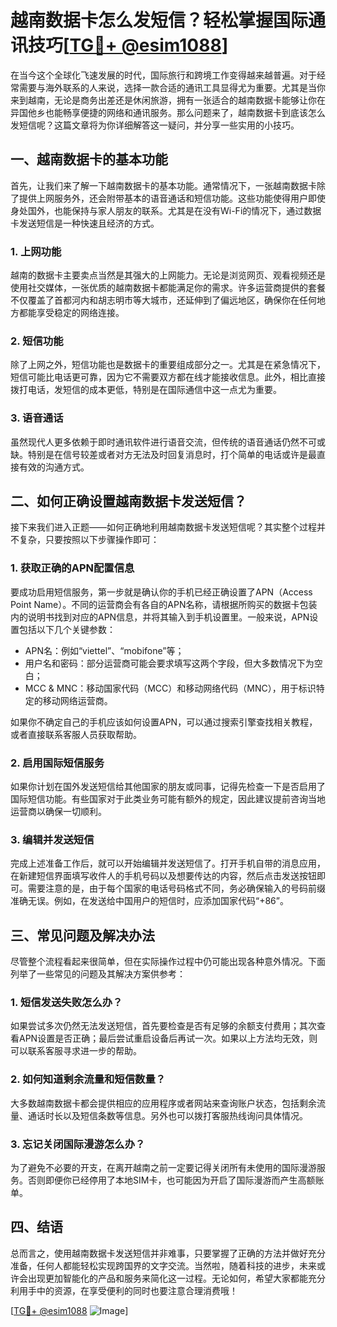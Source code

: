 # 越南数据卡怎么发短信？轻松掌握国际通讯技巧[[TG💪+ @esim1088](https://t.me/s/esim1088)]

在当今这个全球化飞速发展的时代，国际旅行和跨境工作变得越来越普遍。对于经常需要与海外联系的人来说，选择一款合适的通讯工具显得尤为重要。尤其是当你来到越南，无论是商务出差还是休闲旅游，拥有一张适合的越南数据卡能够让你在异国他乡也能畅享便捷的网络和通讯服务。那么问题来了，越南数据卡到底该怎么发短信呢？这篇文章将为你详细解答这一疑问，并分享一些实用的小技巧。

## 一、越南数据卡的基本功能

首先，让我们来了解一下越南数据卡的基本功能。通常情况下，一张越南数据卡除了提供上网服务外，还会附带基本的语音通话和短信功能。这些功能使得用户即使身处国外，也能保持与家人朋友的联系。尤其是在没有Wi-Fi的情况下，通过数据卡发送短信是一种快速且经济的方式。

### 1. 上网功能
越南的数据卡主要卖点当然是其强大的上网能力。无论是浏览网页、观看视频还是使用社交媒体，一张优质的越南数据卡都能满足你的需求。许多运营商提供的套餐不仅覆盖了首都河内和胡志明市等大城市，还延伸到了偏远地区，确保你在任何地方都能享受稳定的网络连接。

### 2. 短信功能
除了上网之外，短信功能也是数据卡的重要组成部分之一。尤其是在紧急情况下，短信可能比电话更可靠，因为它不需要双方都在线才能接收信息。此外，相比直接拨打电话，发短信的成本更低，特别是在国际通信中这一点尤为重要。

### 3. 语音通话
虽然现代人更多依赖于即时通讯软件进行语音交流，但传统的语音通话仍然不可或缺。特别是在信号较差或者对方无法及时回复消息时，打个简单的电话或许是最直接有效的沟通方式。

## 二、如何正确设置越南数据卡发送短信？

接下来我们进入正题——如何正确地利用越南数据卡发送短信呢？其实整个过程并不复杂，只要按照以下步骤操作即可：

### 1. 获取正确的APN配置信息
要成功启用短信服务，第一步就是确认你的手机已经正确设置了APN（Access Point Name）。不同的运营商会有各自的APN名称，请根据所购买的数据卡包装内的说明书找到对应的APN信息，并将其输入到手机设置里。一般来说，APN设置包括以下几个关键参数：
   - APN名：例如“viettel”、“mobifone”等；
   - 用户名和密码：部分运营商可能会要求填写这两个字段，但大多数情况下为空白；
   - MCC & MNC：移动国家代码（MCC）和移动网络代码（MNC），用于标识特定的移动网络运营商。

如果你不确定自己的手机应该如何设置APN，可以通过搜索引擎查找相关教程，或者直接联系客服人员获取帮助。

### 2. 启用国际短信服务
如果你计划在国外发送短信给其他国家的朋友或同事，记得先检查一下是否启用了国际短信功能。有些国家对于此类业务可能有额外的规定，因此建议提前咨询当地运营商以确保一切顺利。

### 3. 编辑并发送短信
完成上述准备工作后，就可以开始编辑并发送短信了。打开手机自带的消息应用，在新建短信界面填写收件人的手机号码以及想要传达的内容，然后点击发送按钮即可。需要注意的是，由于每个国家的电话号码格式不同，务必确保输入的号码前缀准确无误。例如，在发送给中国用户的短信时，应添加国家代码“+86”。

## 三、常见问题及解决办法

尽管整个流程看起来很简单，但在实际操作过程中仍可能出现各种意外情况。下面列举了一些常见的问题及其解决方案供参考：

### 1. 短信发送失败怎么办？
如果尝试多次仍然无法发送短信，首先要检查是否有足够的余额支付费用；其次查看APN设置是否正确；最后尝试重启设备后再试一次。如果以上方法均无效，则可以联系客服寻求进一步的帮助。

### 2. 如何知道剩余流量和短信数量？
大多数越南数据卡都会提供相应的应用程序或者网站来查询账户状态，包括剩余流量、通话时长以及短信条数等信息。另外也可以拨打客服热线询问具体情况。

### 3. 忘记关闭国际漫游怎么办？
为了避免不必要的开支，在离开越南之前一定要记得关闭所有未使用的国际漫游服务。否则即便你已经停用了本地SIM卡，也可能因为开启了国际漫游而产生高额账单。

## 四、结语

总而言之，使用越南数据卡发送短信并非难事，只要掌握了正确的方法并做好充分准备，任何人都能轻松实现跨国界的文字交流。当然啦，随着科技的进步，未来或许会出现更加智能化的产品和服务来简化这一过程。无论如何，希望大家都能充分利用手中的资源，在享受便利的同时也要注意合理消费哦！

[[TG💪+ @esim1088](https://t.me/s/esim1088) ![Image](https://i.postimg.cc/4NQfJmqS/Snipaste-2025-05-13-00-14-12.png)]